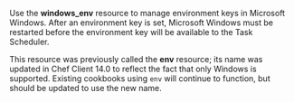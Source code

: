 Use the **windows_env** resource to manage environment keys in
Microsoft Windows. After an environment key is set, Microsoft Windows
must be restarted before the environment key will be available to the
Task Scheduler.

This resource was previously called the **env** resource; its name was
updated in Chef Client 14.0 to reflect the fact that only Windows is
supported. Existing cookbooks using `env` will continue to function, but
should be updated to use the new name.